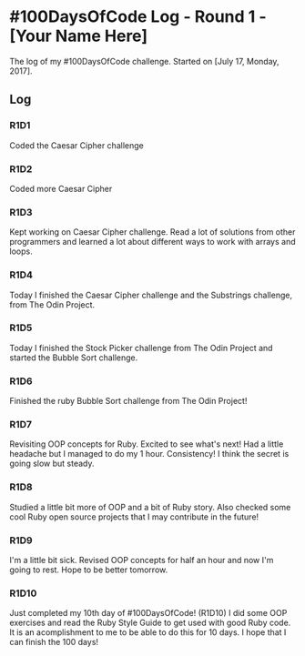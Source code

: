 # #100DaysOfCode Log - Round 1 - [Your Name Here]

The log of my #100DaysOfCode challenge. Started on [July 17, Monday, 2017].

## Log

### R1D1 
Coded the Caesar Cipher challenge

### R1D2
Coded more Caesar Cipher

### R1D3
Kept working on Caesar Cipher challenge. Read a lot of solutions from other programmers and learned a lot about different ways to work with arrays and loops.

### R1D4
Today I finished the Caesar Cipher challenge and the Substrings challenge, from The Odin Project.

### R1D5
Today I finished the Stock Picker challenge from The Odin Project and started the Bubble Sort challenge.

### R1D6
Finished the ruby Bubble Sort challenge from The Odin Project!

### R1D7
Revisiting OOP concepts for Ruby. Excited to see what's  next! Had a little headache but I managed to do my 1 hour. Consistency!
I think the secret is going slow but steady.

### R1D8
Studied a little bit more of OOP and a bit of Ruby story. Also checked some cool Ruby open source projects that I may contribute in the future!

### R1D9
I'm a little bit sick. Revised OOP concepts for half an hour and now I'm going to rest. Hope to be better tomorrow.

### R1D10
Just completed my 10th day of #100DaysOfCode! (R1D10)
I did some OOP exercises and read the Ruby Style Guide to get used with good Ruby code.
It is an acomplishment to me to be able to do this for 10 days. I hope that I can finish the 100 days!

